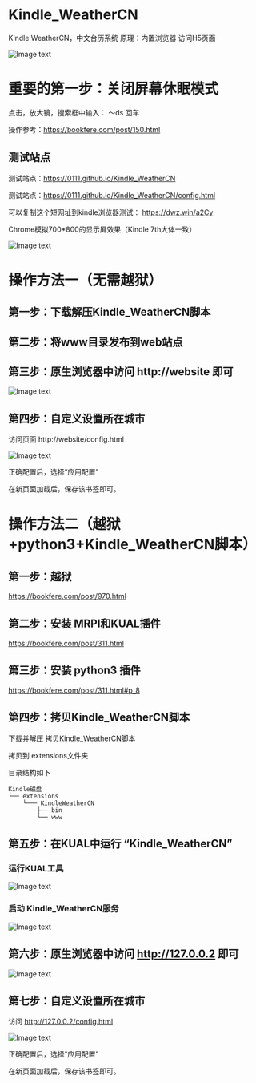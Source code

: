 # Kindle_WeatherCN
Kindle WeatherCN，中文台历系统
原理：内置浏览器 访问H5页面

![Image text](https://raw.githubusercontent.com/0111/Kindle_WeatherCN/main/00-Just.jpeg)

# 重要的第一步：关闭屏幕休眠模式
点击，放大镜，搜索框中输入： ～ds 回车

操作参考：https://bookfere.com/post/150.html

## 测试站点
测试站点：https://0111.github.io/Kindle_WeatherCN

测试站点：https://0111.github.io/Kindle_WeatherCN/config.html 

可以复制这个短网址到kindle浏览器测试： https://dwz.win/a2Cy

Chrome模拟700*800的显示屏效果（Kindle 7th大体一致）

![Image text](https://raw.githubusercontent.com/0111/Kindle_WeatherCN/main/05-ChomeView.png)


# 操作方法一（无需越狱）
## 第一步：下载解压Kindle_WeatherCN脚本

## 第二步：将www目录发布到web站点

## 第三步：原生浏览器中访问 http://website 即可
![Image text](https://raw.githubusercontent.com/0111/Kindle_WeatherCN/main/03-WebVist_127-0-0-2.png)

## 第四步：自定义设置所在城市 
访问页面 http://website/config.html 


![Image text](https://raw.githubusercontent.com/0111/Kindle_WeatherCN/main/04-Setting_City.png)

正确配置后，选择“应用配置”

在新页面加载后，保存该书签即可。



# 操作方法二（越狱+python3+Kindle_WeatherCN脚本）

## 第一步：越狱
https://bookfere.com/post/970.html

## 第二步：安装 MRPI和KUAL插件
https://bookfere.com/post/311.html

## 第三步：安装 python3 插件
https://bookfere.com/post/311.html#p_8

## 第四步：拷贝Kindle_WeatherCN脚本
下载并解压 拷贝Kindle_WeatherCN脚本

拷贝到 extensions文件夹

目录结构如下
```
Kindle磁盘
└── extensions
    └─── KindleWeatherCN
        ├── bin
        └── www
```        
## 第五步：在KUAL中运行 “Kindle_WeatherCN”
### 运行KUAL工具

![Image text](https://raw.githubusercontent.com/0111/Kindle_WeatherCN/main/01-Run_KUAL-Plugin.png)

### 启动 Kindle_WeatherCN服务

![Image text](https://raw.githubusercontent.com/0111/Kindle_WeatherCN/main/02-Start_KWService.png)


## 第六步：原生浏览器中访问 http://127.0.0.2 即可
![Image text](https://raw.githubusercontent.com/0111/Kindle_WeatherCN/main/03-WebVist_127-0-0-2.png)

## 第七步：自定义设置所在城市 
访问 http://127.0.0.2/config.html 

![Image text](https://raw.githubusercontent.com/0111/Kindle_WeatherCN/main/04-Setting_City.png)

正确配置后，选择“应用配置”

在新页面加载后，保存该书签即可。
